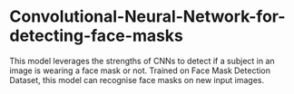 # Convolutional-Neural-Network-for-detecting-face-masks
This model leverages the strengths of CNNs to detect if a subject in an image is wearing a face mask or not. Trained on Face Mask Detection Dataset, this model can recognise face masks on new input images.
